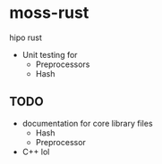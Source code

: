 # moss-rust
hipo rust

* Unit testing for
    * Preprocessors
    * Hash

## TODO

* documentation for core library files
    * Hash
    * Preprocessor
* C++ lol
